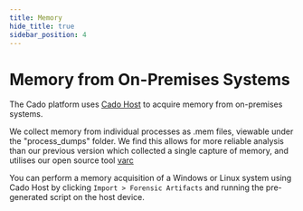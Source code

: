```yaml
---
title: Memory
hide_title: true
sidebar_position: 4
---
```


# Memory from On-Premises Systems
The Cado platform uses [Cado Host](/cado-host/intro) to acquire memory from on-premises systems.

We collect memory from individual processes as .mem files, viewable under the "process_dumps" folder. We find this allows for more reliable analysis than our previous version which collected a single capture of memory, and utilises our open source tool [varc](https://github.com/cado-security/varc)

You can perform a memory acquisition of a Windows or Linux system using Cado Host by clicking `Import > Forensic Artifacts` and running the pre-generated script on the host device.
